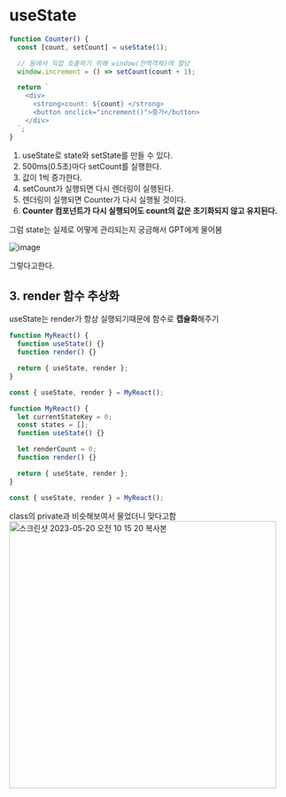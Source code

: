 # useState

```jsx
function Counter() {
  const [count, setCount] = useState(1);

  // 돔에서 직접 호출하기 위해 window(전역객체)에 할당
  window.increment = () => setCount(count + 1);

  return `
    <div>
      <strong>count: ${count} </strong>
      <button onclick="increment()">증가</button>
    </div>
  `;
}
```

1. useState로 state와 setState를 만들 수 있다.
2. 500ms(0.5초)마다 setCount를 실행한다.
3. 값이 1씩 증가한다.
4. setCount가 실행되면 다시 렌더링이 실행된다.
5. 렌더링이 실행되면 Counter가 다시 실행될 것이다.
6. **Counter 컴포넌트가 다시 실행되어도 count의 값은 초기화되지 않고 유지된다.**

그럼 state는 실제로 어떻게 관리되는지 궁금해서 GPT에게 물어봄

![image](https://github.com/codesquad-fe-book-study/web-component-js/assets/114852081/3fc9fb6e-15f2-4016-92b3-f38ed0738560)

그렇다고한다.

## 3. **render 함수 추상화**

useState는 render가 항상 실행되기때문에 함수로 **캡슐화**해주기

```jsx
function MyReact() {
  function useState() {}
  function render() {}

  return { useState, render };
}

const { useState, render } = MyReact();
```

```jsx
function MyReact() {
  let currentStateKey = 0;
  const states = [];
  function useState() {}

  let renderCount = 0;
  function render() {}

  return { useState, render };
}

const { useState, render } = MyReact();
```

class의 private과 비슷해보여서 물었더니 맞다고함
<img width="482" alt="스크린샷 2023-05-20 오전 10 15 20 복사본" src="https://user-images.githubusercontent.com/114852081/239660786-4ca1db93-c4c2-4c27-9cb5-4a6edf4c85db.png">

